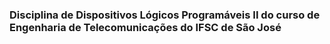 ### Disciplina de Dispositivos Lógicos Programáveis II do curso de Engenharia de Telecomunicações do IFSC de São José

